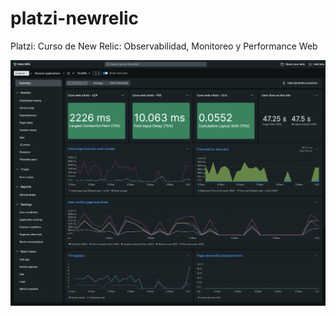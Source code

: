 # platzi-newrelic
Platzi: Curso de New Relic: Observabilidad, Monitoreo y Performance Web

![New Relic APM Core Web Vitals LCP FID CLS](https://raw.githubusercontent.com/AlexCevallosC/platzi-newrelic/main/new-relic-core-web-vitals-LCP-FID-CLS.png)
